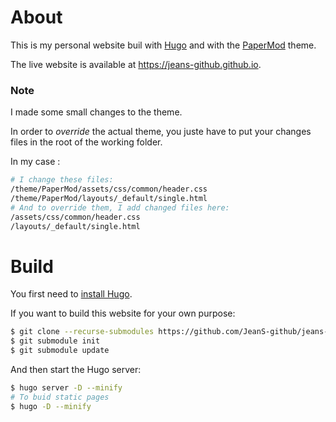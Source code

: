 # About

This is my personal website buil with [Hugo](https://gohugo.io/) and with the [PaperMod](https://github.com/adityatelange/hugo-PaperMod) theme.

The live website is available at https://jeans-github.github.io.

### Note

I made some small changes to the theme. 

In order to *override* the actual theme, you juste have to put your changes files in the root of the working folder.

In my case :

```sh
# I change these files:
/theme/PaperMod/assets/css/common/header.css
/theme/PaperMod/layouts/_default/single.html
# And to override them, I add changed files here:
/assets/css/common/header.css
/layouts/_default/single.html
```

# Build

You first need to [install Hugo](https://gohugo.io/getting-started/quick-start/#step-1-install-hugo).

If you want to build this website for your own purpose:

```sh
$ git clone --recurse-submodules https://github.com/JeanS-github/jeans-github.github.io.git
$ git submodule init
$ git submodule update
```

And then start the Hugo server:

```sh
$ hugo server -D --minify
# To buid static pages
$ hugo -D --minify 
```
